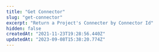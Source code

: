 ```yaml
---
title: "Get Connector"
slug: "get-connector"
excerpt: "Return a Project's Connecter by Connector Id"
hidden: false
createdAt: "2021-11-23T19:28:56.440Z"
updatedAt: "2023-09-08T15:38:20.774Z"
---
```

